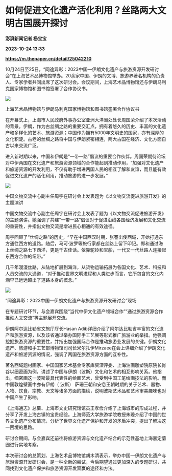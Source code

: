 # 如何促进文化遗产活化利用？丝路两大文明古国展开探讨
**澎湃新闻记者 杨宝宝**

**2023-10-24 13:33**

**https://m.thepaper.cn/detail/25042210**

10月24日至25日，“同途异彩：2023中国—伊朗文化遗产与旅游资源开发研讨会”在上海艺术品博物馆举办。20余家中国、伊朗的文博、旅游界著名机构的负责人、专家学者共同出席了这次研讨会。会议期间，上海艺术品博物馆还与伊朗马利克国家博物馆和图书馆签署了合作协议书。

![](https://imagecloud.thepaper.cn/thepaper/image/275/456/519.jpg)

上海艺术品博物馆与伊朗马利克国家博物馆和图书馆签署合作协议书

在开幕式上，上海市人民政府外事办公室亚洲大洋洲处处长周国荣介绍了本次活动的背景。伊朗，作为古丝绸之路的重要交汇点，拥有着悠久的历史、丰富的文化遗产和多样化的艺术、旅游资源；中国作为拥有5000年文明史的国家，亦有深厚的文化积淀。古老的丝绸之路将中国与伊朗紧密相连，两大古国在经济、文化方面自古以来交流广泛。

进入新时期以来，中国和伊朗是“一带一路”倡议的重要合作伙伴。周国荣期待论坛对中伊两国在文化遗产和旅游资源领域的合作能起到推动作用，“加强对文化遗产和旅游资源的开发利用，不仅有助于增进两国人民的相互了解和友谊，而且能有效促进文化遗产的活化利用，推动旅游的进一步发展。”

![](https://imagecloud.thepaper.cn/thepaper/image/275/456/520.jpg)

中国文物交流中心副主任周宇在研讨会上发表题为《以文物交流促进旅游开发》的主题演讲

中国文物交流中心副主任周宇在研讨会上发表了题为《以文物交流促进旅游开发》的主题演讲。她强调了共建“一带一路”倡议对于促进沿线各国经济发展和文化交流的重要性，并指出文物交流是增进民心相通的有效途径。

周宇回顾了“丝绸之路”的历史，“早在中国西汉时期，张謇出使西域，开始打通东方通往西方的道路。随后，马可·波罗等旅行家都在丝路上留下印记。郑和通过海上丝绸之路七下西洋，更是千古佳话。依靠驼铃和宝船，一代又一代丝路人连接起东西方合作的纽带。”

几千年漫漫丝路，从陆地扩展到海洋，从货物运输拓展为各国文化、艺术、科技和人员交流的大通道，“对于推动世界文明进程和人类进步而言，它所包含的文化内涵早已远远超出了道路本身的概念。”

![](https://imagecloud.thepaper.cn/thepaper/image/275/456/517.jpg)

“同途异彩：2023中国—伊朗文化遗产与旅游资源开发研讨会”现场

在专题研讨环节，与会嘉宾围绕“当代中伊文化遗产领域合作”“通过旅游资源合作推动人文交流”等主题展开交流。

伊朗阿尔达比勒省文旅厅厅长Hasan Adib详细介绍了阿尔达比勒省丰富的文化遗产和旅游资源，以及该省通过举办国际手工艺展等形式推广旅游业的举措。他强调挖掘旅游资源的重要性，并指出加强国际合作是推动旅游业发展的关键。伊朗文化遗产、旅游和手工艺部博物馆司司长米尔扎伊Mirzaee在会上详细介绍了伊朗文化遗产和旅游资源的情况，强调了两国在旅游资源方面的互补性。

著名西域题材画家、中国国家艺术基金专家库资深评委、上海油画雕塑院原院长肖谷以细密画为例，讲述了中国与伊朗（波斯）文化和艺术的相互影响关系。他指出，细密画这一波斯最具代表性的绘画艺术，曾受到中国工笔绘画技法的影响。而中国敦煌壁画中亦有伊朗（ 波斯） 萨珊王朝和安息王朝时期的关于艺术、器物、人物、饮食、宗教、天文等诸多方面的描绘，说明波斯艺术品和艺术审美趣味也对中国产生了影响。

《上海通志》总纂、上海市文史研究馆馆员王孝俭介绍了上海城市的形成过程，并分享了开发上海古镇的宝贵经验。上海师范大学旅游学院教授朱璇介绍了中国的世界文化遗产分布情况，分析了世界文化遗产保护和开发的矛盾冲突，提出了解决这一困境的思路。

研讨会期间，与会嘉宾还前往将旅游资源与文化遗产结合的示范性基地上海嘉定菊园进行实地考察。

本次研讨会的总策划、上海艺术品博物馆胡木清表示，举办中国—伊朗文化遗产与旅游资源开发研讨会，是一种全新的尝试，今后期望通过更加深入的专题研讨，共同找到文化遗产保护和旅游资源开发双赢的途径和方法。